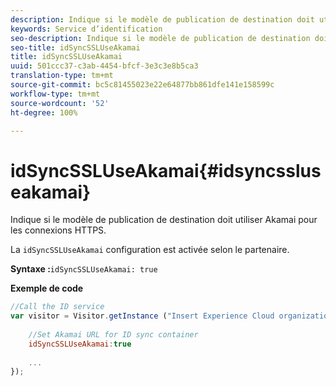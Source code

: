 ```yaml
---
description: Indique si le modèle de publication de destination doit utiliser Akamai pour les connexions HTTPS.
keywords: Service d’identification
seo-description: Indique si le modèle de publication de destination doit utiliser Akamai pour les connexions HTTPS.
seo-title: idSyncSSLUseAkamai
title: idSyncSSLUseAkamai
uuid: 501ccc37-c3ab-4454-bfcf-3e3c3e8b5ca3
translation-type: tm+mt
source-git-commit: bc5c81455023e22e64877bb861dfe141e158599c
workflow-type: tm+mt
source-wordcount: '52'
ht-degree: 100%

---
```



# idSyncSSLUseAkamai{#idsyncssluseakamai}

Indique si le modèle de publication de destination doit utiliser Akamai pour les connexions HTTPS.

La `idSyncSSLUseAkamai` configuration est activée selon le partenaire.

**Syntaxe :**`idSyncSSLUseAkamai: true`

**Exemple de code**

```js
//Call the ID service 
var visitor = Visitor.getInstance ("Insert Experience Cloud organization ID here",{ 
 
    //Set Akamai URL for ID sync container 
    idSyncSSLUseAkamai:true 
 
    ... 
});
```

